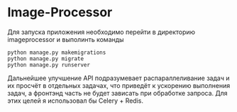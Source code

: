 # Image-Processor

Для запуска приложения необходимо перейти в директорию imageprocessor и выполинть команды
```
python manage.py makemigrations
python manage.py migrate
python manage.py runserver
```

Дальнейшее улучшение API подразумевает распараллеливание задач и их просчёт в отдельных задачах, что приведёт к ускорению выполнения задач, а фронтэнд часть не будет зависать при обработке запроса. Для этих целей я использовал бы Celery + Redis.
